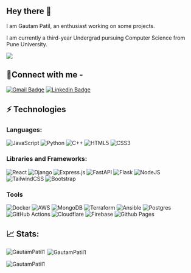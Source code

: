 ## Hey there 👋

I am Gautam Patil, an enthusiast working on some projects.

I am currently a third-year Undergrad pursuing Computer Science from Pune University.

![](https://komarev.com/ghpvc/?username=GautamPatil1&base=100)
## 📩Connect with me -

[![Gmail Badge](https://img.shields.io/badge/-gautampatil@gmail.com-c14438?style=flat-square&logo=Gmail&logoColor=white&link=mailto:gautam.patil4545@gmail.com)](mailto:gautam.patil4545@gmail.com)
[![Linkedin Badge](https://img.shields.io/badge/-GautamPatil-blue?style=flat-square&logo=Linkedin&logoColor=white&link=https://www.linkedin.com/in/gautampatil1/)](https://www.linkedin.com/in/gautampatil1/)

## ⚡ Technologies

### Languages:

![JavaScript](https://img.shields.io/badge/javascript-%23323330.svg?style=for-the-badge&logo=javascript&logoColor=%23F7DF1E)
![Python](https://img.shields.io/badge/python-3670A0?style=for-the-badge&logo=python&logoColor=ffdd54)
![C++](https://img.shields.io/badge/c++-%2300599C.svg?style=for-the-badge&logo=c%2B%2B&logoColor=white)
![HTML5](https://img.shields.io/badge/html5-%23E34F26.svg?style=for-the-badge&logo=html5&logoColor=white)
![CSS3](https://img.shields.io/badge/css3-%231572B6.svg?style=for-the-badge&logo=css3&logoColor=white)



### Libraries and Frameworks:

![React](https://img.shields.io/badge/react-%2320232a.svg?style=for-the-badge&logo=react&logoColor=%2361DAFB)
![Django](https://img.shields.io/badge/django-%23092E20.svg?style=for-the-badge&logo=django&logoColor=white)
![Express.js](https://img.shields.io/badge/express.js-%23404d59.svg?style=for-the-badge&logo=express&logoColor=%2361DAFB)
![FastAPI](https://img.shields.io/badge/FastAPI-005571?style=for-the-badge&logo=fastapi)
![Flask](https://img.shields.io/badge/flask-%23000.svg?style=for-the-badge&logo=flask&logoColor=white)
![NodeJS](https://img.shields.io/badge/node.js-6DA55F?style=for-the-badge&logo=node.js&logoColor=white)
![TailwindCSS](https://img.shields.io/badge/tailwindcss-%2338B2AC.svg?style=for-the-badge&logo=tailwind-css&logoColor=white)
![Bootstrap](https://img.shields.io/badge/bootstrap-%238511FA.svg?style=for-the-badge&logo=bootstrap&logoColor=white)

### Tools

![Docker](https://img.shields.io/badge/docker-%230db7ed.svg?style=for-the-badge&logo=docker&logoColor=white)
![AWS](https://img.shields.io/badge/AWS-%23FF9900.svg?style=for-the-badge&logo=amazon-aws&logoColor=white)
![MongoDB](https://img.shields.io/badge/MongoDB-%234ea94b.svg?style=for-the-badge&logo=mongodb&logoColor=white)
![Terraform](https://img.shields.io/badge/terraform-%235835CC.svg?style=for-the-badge&logo=terraform&logoColor=white)
![Ansible](https://img.shields.io/badge/ansible-%231A1918.svg?style=for-the-badge&logo=ansible&logoColor=white)
![Postgres](https://img.shields.io/badge/postgres-%23316192.svg?style=for-the-badge&logo=postgresql&logoColor=white)
![GitHub Actions](https://img.shields.io/badge/github%20actions-%232671E5.svg?style=for-the-badge&logo=githubactions&logoColor=white)
![Cloudflare](https://img.shields.io/badge/Cloudflare-F38020?style=for-the-badge&logo=Cloudflare&logoColor=white)
![Firebase](https://img.shields.io/badge/firebase-%23039BE5.svg?style=for-the-badge&logo=firebase)
![Github Pages](https://img.shields.io/badge/github%20pages-121013?style=for-the-badge&logo=github&logoColor=white)


## 📈 Stats:
<p>
  <p><img align="left" src="https://github-readme-stats.vercel.app/api/top-langs?username=GautamPatil1&show_icons=true&locale=en&layout=compact" alt="GautamPatil1" /></p>

  <p>&nbsp;<img align="center" src="https://github-readme-stats.vercel.app/api?username=GautamPatil1&show_icons=true&locale=en" alt="GautamPatil1" /></p>

  <p><img align="center" src="https://github-readme-streak-stats.herokuapp.com/?user=GautamPatil1&" alt="GautamPatil1" /></p>
</p>
